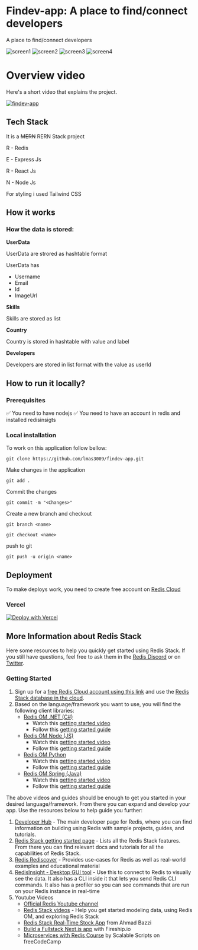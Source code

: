 # Findev-app: A place to find/connect developers

A place to find/connect developers

![screen1](https://user-images.githubusercontent.com/60876387/185550923-a52322d2-4522-4577-a1cd-a970a4cd7d24.png)
![screen2](https://user-images.githubusercontent.com/60876387/185550968-916f6fc8-b86d-4cfd-add5-1e8dacce4af1.png)
![screen3](https://user-images.githubusercontent.com/60876387/185550978-edf6cac0-6c86-4d75-8abd-162602f078e8.png)
![screen4](https://user-images.githubusercontent.com/60876387/185550947-15c4bfa6-06dd-4dc8-b1ff-e52c0add16b0.png)


# Overview video

Here's a short video that explains the project.

[![findev-app](https://user-images.githubusercontent.com/60876387/185554419-c53dfcb9-227e-4416-92a0-50c8f4118924.png)](https://youtu.be/QKZ2wWE68e8)



## Tech Stack

It is a ~~MERN~~ RERN Stack project

R - Redis

E - Express Js

R - React Js

N - Node Js

For styling i used Tailwind CSS

## How it works

### How the data is stored:

**UserData**

  UserData are strored as hashtable format
  
  UserData has
   - Username
   - Email
   - Id
   - ImageUrl

**Skills**

  Skills are stored as list 
  
**Country**

  Country is stored in hashtable with value and label
  
**Developers**

  Developers are stored in list format with the value as userId

## How to run it locally?

### Prerequisites

✅ You need to have nodejs
✅ You need to have an account in redis and installed redisinsigts

### Local installation

To work on this application follow bellow:

```
git clone https://github.com/lmas3009/findev-app.git
```

Make changes in the application

```
git add .
```

Commit the changes

```
git commit -m "<Changes>"
```

Create a new branch and checkout

```
git branch <name>

git checkout <name>
```

push to git

```
git push -u origin <name>
```



## Deployment

To make deploys work, you need to create free account on [Redis Cloud](https://redis.info/try-free-dev-to)

### Vercel

[![Deploy with Vercel](https://vercel.com/button)](https://vercel.com/new/clone?repository-url=https%3A%2F%2Fgithub.com%2Fvercel%2Fnext.js%2Ftree%2Fcanary%2Fexamples%2Fhello-world)

## More Information about Redis Stack

Here some resources to help you quickly get started using Redis Stack. If you still have questions, feel free to ask them in the [Redis Discord](https://discord.gg/redis) or on [Twitter](https://twitter.com/redisinc).

### Getting Started

1. Sign up for a [free Redis Cloud account using this link](https://redis.info/try-free-dev-to) and use the [Redis Stack database in the cloud](https://developer.redis.com/create/rediscloud).
1. Based on the language/framework you want to use, you will find the following client libraries:
    - [Redis OM .NET (C#)](https://github.com/redis/redis-om-dotnet)
        - Watch this [getting started video](https://www.youtube.com/watch?v=ZHPXKrJCYNA)
        - Follow this [getting started guide](https://redis.io/docs/stack/get-started/tutorials/stack-dotnet/)
    - [Redis OM Node (JS)](https://github.com/redis/redis-om-node)
        - Watch this [getting started video](https://www.youtube.com/watch?v=KUfufrwpBkM)
        - Follow this [getting started guide](https://redis.io/docs/stack/get-started/tutorials/stack-node/)
    - [Redis OM Python](https://github.com/redis/redis-om-python)
        - Watch this [getting started video](https://www.youtube.com/watch?v=PPT1FElAS84)
        - Follow this [getting started guide](https://redis.io/docs/stack/get-started/tutorials/stack-python/)
    - [Redis OM Spring (Java)](https://github.com/redis/redis-om-spring)
        - Watch this [getting started video](https://www.youtube.com/watch?v=YhQX8pHy3hk)
        - Follow this [getting started guide](https://redis.io/docs/stack/get-started/tutorials/stack-spring/)

The above videos and guides should be enough to get you started in your desired language/framework. From there you can expand and develop your app. Use the resources below to help guide you further:

1. [Developer Hub](https://redis.info/devhub) - The main developer page for Redis, where you can find information on building using Redis with sample projects, guides, and tutorials.
1. [Redis Stack getting started page](https://redis.io/docs/stack/) - Lists all the Redis Stack features. From there you can find relevant docs and tutorials for all the capabilities of Redis Stack.
1. [Redis Rediscover](https://redis.com/rediscover/) - Provides use-cases for Redis as well as real-world examples and educational material
1. [RedisInsight - Desktop GUI tool](https://redis.info/redisinsight) - Use this to connect to Redis to visually see the data. It also has a CLI inside it that lets you send Redis CLI commands. It also has a profiler so you can see commands that are run on your Redis instance in real-time
1. Youtube Videos
    - [Official Redis Youtube channel](https://redis.info/youtube)
    - [Redis Stack videos](https://www.youtube.com/watch?v=LaiQFZ5bXaM&list=PL83Wfqi-zYZFIQyTMUU6X7rPW2kVV-Ppb) - Help you get started modeling data, using Redis OM, and exploring Redis Stack
    - [Redis Stack Real-Time Stock App](https://www.youtube.com/watch?v=mUNFvyrsl8Q) from Ahmad Bazzi
    - [Build a Fullstack Next.js app](https://www.youtube.com/watch?v=DOIWQddRD5M) with Fireship.io
    - [Microservices with Redis Course](https://www.youtube.com/watch?v=Cy9fAvsXGZA) by Scalable Scripts on freeCodeCamp
